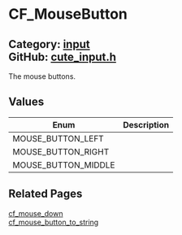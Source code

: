 # CF_MouseButton

Category: [input](https://github.com/RandyGaul/cute_framework/blob/master/docs/api_reference?id=input)  
GitHub: [cute_input.h](https://github.com/RandyGaul/cute_framework/blob/master/include/cute_input.h)  
---

The mouse buttons.

## Values

Enum | Description
--- | ---
MOUSE_BUTTON_LEFT | 
MOUSE_BUTTON_RIGHT | 
MOUSE_BUTTON_MIDDLE | 

## Related Pages

[cf_mouse_down](https://github.com/RandyGaul/cute_framework/blob/master/docs/input/cf_mouse_down.md)  
[cf_mouse_button_to_string](https://github.com/RandyGaul/cute_framework/blob/master/docs/input/cf_mouse_button_to_string.md)  
